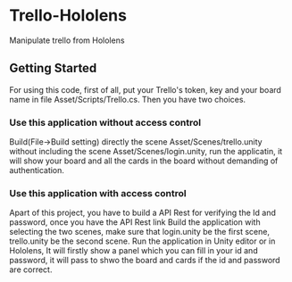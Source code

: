 # Trello-Hololens
Manipulate trello from Hololens

## Getting Started
For using this code, first of all, put your Trello's token, key and your board name in file Asset/Scripts/Trello.cs. Then you have two 
choices.
### Use this application without access control

Build(File->Build setting) directly the scene Asset/Scenes/trello.unity without including the scene Asset/Scenes/login.unity, run the 
applicatin, it will show your board and all the cards in the board without demanding of authentication.

### Use this application with access control
Apart of this project, you have to build a API Rest for verifying the Id and password, once you have the API Rest link
Build the application with selecting the two scenes, make sure that login.unity be the first scene, trello.unity be the second scene. Run
the application in Unity editor or in Hololens, It will firstly show a panel which you can fill in your id and password, it will pass to shwo
the board and cards if the id and password are correct.
